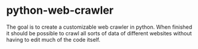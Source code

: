 # python-web-crawler
The goal is to create a customizable web crawler in python. When finished it should be possible to crawl all sorts of data of different websites without having to edit much of the code itself.
